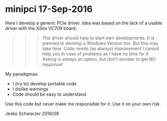 # minipci 17-Sep-2016

Here I develop a generic PCIe driver. Idea was based on the lack of a usable driver with the Xilinx VC709 board.

>>> The driver should help to start own developments.
>>> It is planned to develop a Windows Version too. But this may take time.
>>> Code needs (as always) improvement
>>> I cannot help you in case of problems as I have no time for it
>>> Asking is always an option, but don't wonder to get NO response!

My paradigmas:
* I (try to) develop portable code
* I dislike warnings
* Code should be easy to understand

Use this code but never make me responsible for it. Use it on your own risk.

Jesko Schwarzer 2016/09

